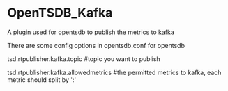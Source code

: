# OpenTSDB_Kafka
A plugin used for opentsdb to publish the metrics to kafka


There are some config options in opentsdb.conf for opentsdb

tsd.rtpublisher.kafka.topic     #topic you want to publish

tsd.rtpublisher.kafka.allowedmetrics  #the permitted metrics to kafka, each metric should split by ':'
